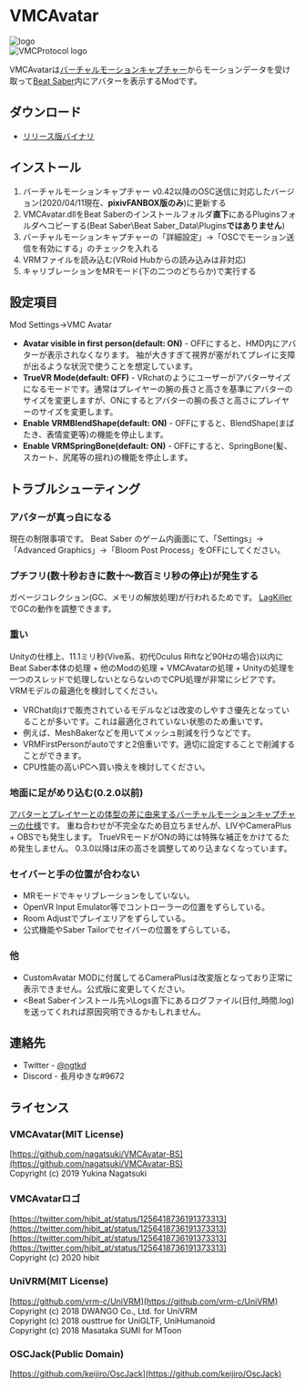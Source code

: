 # VMCAvatar
![logo](https://user-images.githubusercontent.com/6268224/88315584-6c39e500-cd51-11ea-90ee-dec8e7ace307.png)  
![VMCProtocol logo](https://user-images.githubusercontent.com/6268224/88319874-bde56e00-cd57-11ea-9fb4-f0be850cdc95.png)  

VMCAvatarは[バーチャルモーションキャプチャー](https://github.com/sh-akira/VirtualMotionCapture)からモーションデータを受け取って[Beat Saber](https://beatsaber.com/)内にアバターを表示するModです。


## ダウンロード

- [リリース版バイナリ](https://github.com/nagatsuki/VMCAvatar-BS/releases)


## インストール

1. バーチャルモーションキャプチャー v0.42以降のOSC送信に対応したバージョン(2020/04/11現在、**pixivFANBOX版のみ**)に更新する
2. VMCAvatar.dllをBeat Saberのインストールフォルダ**直下**にあるPluginsフォルダへコピーする(Beat Saber\Beat Saber_Data\Plugins**ではありません**)
3. バーチャルモーションキャプチャーの「詳細設定」→「OSCでモーション送信を有効にする」のチェックを入れる
4. VRMファイルを読み込む(VRoid Hubからの読み込みは非対応)
5. キャリブレーションをMRモード(下の二つのどちらか)で実行する


## 設定項目

Mod Settings→VMC Avatar

- **Avatar visible in first person(default: ON)** - OFFにすると、HMD内にアバターが表示されなくなります。
袖が大きすぎて視界が塞がれてプレイに支障が出るような状況で使うことを想定しています。
- **TrueVR Mode(default: OFF)** - VRchatのようにユーザーがアバターサイズになるモードです。通常はプレイヤーの腕の長さと高さを基準にアバターのサイズを変更しますが、ONにするとアバターの腕の長さと高さにプレイヤーのサイズを変更します。
- **Enable VRMBlendShape(default: ON)** - OFFにすると、BlendShape(まばたき、表情変更等)の機能を停止します。
- **Enable VRMSpringBone(default: ON)** - OFFにすると、SpringBone(髪、スカート、尻尾等の揺れ)の機能を停止します。


## トラブルシューティング

### アバターが真っ白になる

現在の制限事項です。
Beat Saber のゲーム内画面にて、「Settings」→「Advanced Graphics」→「Bloom Post Process」をOFFにしてください。


### プチフリ(数十秒おきに数十～数百ミリ秒の停止)が発生する

ガベージコレクション(GC、メモリの解放処理)が行われるためです。
[LagKiller](https://github.com/denpadokei/BeatSaberLagKiller)でGCの動作を調整できます。


### 重い

Unityの仕様上、11.1ミリ秒(Vive系、初代Oculus Riftなど90Hzの場合)以内にBeat Saber本体の処理 + 他のModの処理 + VMCAvatarの処理 + Unityの処理を一つのスレッドで処理しないとならないのでCPU処理が非常にシビアです。VRMモデルの最適化を検討してください。
- VRChat向けで販売されているモデルなどは改変のしやすさ優先となっていることが多いです。これは最適化されていない状態のため重いです。
- 例えば、MeshBakerなどを用いてメッシュ削減を行うなどです。
- VRMFirstPersonがautoですと2倍重いです。適切に設定することで削減することができます。
- CPU性能の高いPCへ買い換えを検討してください。

### 地面に足がめり込む(0.2.0以前)

[アバターとプレイヤーとの体型の差に由来するバーチャルモーションキャプチャーの仕様](https://twitter.com/sh_akira/status/1248486700621238277)です。
重ね合わせが不完全なため目立ちませんが、LIVやCameraPlus + OBSでも発生します。
TrueVRモードがONの時には特殊な補正をかけてるため発生しません。
0.3.0以降は床の高さを調整してめり込まなくなっています。


### セイバーと手の位置が合わない

- MRモードでキャリブレーションをしていない。
- OpenVR Input Emulator等でコントローラーの位置をずらしている。
- Room Adjustでプレイエリアをずらしている。
- 公式機能やSaber Tailorでセイバーの位置をずらしている。


### 他

- CustomAvatar MODに付属してるCameraPlusは改変版となっており正常に表示できません。公式版に変更してください。
- <Beat Saberインストール先>\Logs直下にあるログファイル(日付_時間.log)を送ってくれれば原因究明できるかもしれません。

## 連絡先
- Twitter - [@ngtkd](https://twitter.com/ngtkd)
- Discord - 長月ゆきな#9672


## ライセンス

### VMCAvatar(MIT License)

[https://github.com/nagatsuki/VMCAvatar-BS](https://github.com/nagatsuki/VMCAvatar-BS)  
Copyright (c) 2019 Yukina Nagatsuki

### VMCAvatarロゴ

[https://twitter.com/hibit_at/status/1256418736191373313](https://twitter.com/hibit_at/status/1256418736191373313)  
[https://twitter.com/hibit_at/status/1256418736191373313](https://twitter.com/hibit_at/status/1256418736191373313)  
Copyright (c) 2020 hibit

### UniVRM(MIT License)

[https://github.com/vrm-c/UniVRM](https://github.com/vrm-c/UniVRM)  
Copyright (c) 2018 DWANGO Co., Ltd. for UniVRM  
Copyright (c) 2018 ousttrue for UniGLTF, UniHumanoid  
Copyright (c) 2018 Masataka SUMI for MToon

### OSCJack(Public Domain)

[https://github.com/keijiro/OscJack](https://github.com/keijiro/OscJack)

